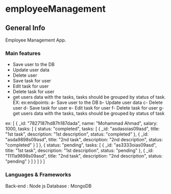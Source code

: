 # employeeManagement

## General Info
Employee Management App.


### Main features 

 - Save user to the DB
 - Update user data
 - Delete user
 - Save task for user
 - Edit task for user
 - Delete task for user
 - get users data with the tasks, tasks should be grouped by status of task. 
 EX:
 ex:endpoints:
 	a- Save user to the DB
 	b- Update user data
 	c- Delete user
           d- Save task for user
           e- Edit task for user
           f- Delete task for user
 	g- get users data with the tasks, tasks should be grouped by status of task
 
ex: [
  {
    _id: "7827187hd87h187dada",
    name: "Mohammad Ahmad",
    salary: 1000,
    tasks: [
      {
        status: "completed",
        tasks: [
          {
            _id: "asdasoias09asd",
            title: "1st task",
            description: "1st description",
            status: "completed"
          },
          {
            _id: "asda9898s09asd",
            title: "2nd task",
            description: "2nd description",
            status: "completed"
          }
        ]
      },
      {
        status: "pending",
        tasks: [
          {
            _id: "as3333oias09asd",
            title: "1st task",
            description: "1st description",
            status: "pending"
          },
          {
            _id: "1111a9898s09asd",
            title: "2nd task",
            description: "2nd description",
            status: "pending"
          }
        ]
      }
    ]
  }
]



### Languages & Frameworks

Back-end : Node js 
Database : MongoDB


